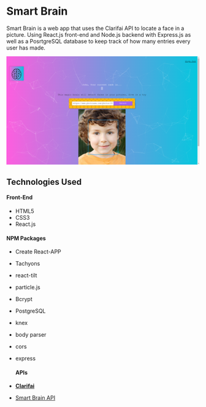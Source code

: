 # Smart Brain

Smart Brain is a web app that uses the Clarifai API to locate a face in a picture. Using  React.js front-end and Node.js backend with Express.js as well as a PosrtgreSQL database to keep track of how many entries every user has made.

![1649774249549.png](image/README/1649774249549.png)

## Technologies Used

#### Front-End

* HTML5
* CSS3
* React.js

#### NPM Packages

* Create React-APP

* Tachyons

* react-tilt

* particle.js

* Bcrypt

* PostgreSQL

* knex

* body parser

* cors

* express


   #### APIs

* [**Clarifai**](https://www.clarifai.com/)
* [Smart Brain API](https://github.com/mdammar786/SmartBrain-API)
